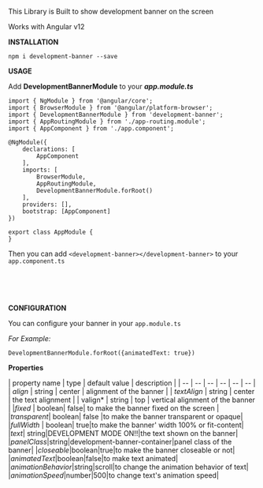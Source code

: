
This Library is Built to show development banner on the screen

Works with Angular v12

**INSTALLATION**

    npm i development-banner --save

  

**USAGE**

Add **DevelopmentBannerModule** to your **_app.module.ts_**

    import { NgModule } from '@angular/core';
    import { BrowserModule } from '@angular/platform-browser';
    import { DevelopmentBannerModule } from 'development-banner';
    import { AppRoutingModule } from './app-routing.module';
    import { AppComponent } from './app.component';  
    
    @NgModule({
	    declarations: [
			AppComponent
		],
	    imports: [
		    BrowserModule,
		    AppRoutingModule,
		    DevelopmentBannerModule.forRoot()
	    ],
	    providers: [],
	    bootstrap: [AppComponent]
    })
    
    export class AppModule {
    }

Then you can add `<development-banner></development-banner>` to your `app.component.ts`

<br>
<br>
<br>

**CONFIGURATION**

You can configure your banner in your `app.module.ts` 

_For Example:_

    DevelopmentBannerModule.forRoot({animatedText: true})

**Properties**

| property name | type | default value | description |
| -- | -- | -- | -- | -- | -- | 
| *align*  | string | center | alignment of the banner |
| *textAlign* | string | center | the text alignment |
| valign* | string | top | vertical alignment of the banner | 
|*fixed* | boolean| false| to make the banner fixed on the screen |
|*transparent*| boolean| false |to make the banner transparent or opaque|
|*fullWidth* | boolean| true|to make the banner' width 100% or fit-content|
|*text*| string|DEVELOPMENT MODE ON!!|the text shown on the banner|
|*panelClass*|string|development-banner-container|panel class of the banner|
|*closeable*|boolean|true|to make the banner closeable or not|
|*animatedText*|boolean|false|to make text animated|
|*animationBehavior*|string|scroll|to change the animation behavior of text|
|*animationSpeed*|number|500|to change text's animation speed|
